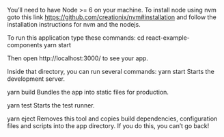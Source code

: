 You’ll need to have Node >= 6 on your machine. To install node using nvm goto this link https://github.com/creationix/nvm#installation and follow the installation instructions for nvm and the nodejs.

To run this application type these commands:
  cd react-example-components
  yarn start

Then open http://localhost:3000/ to see your app.

Inside that directory, you can run several commands:
  yarn start
    Starts the development server.

  yarn build
    Bundles the app into static files for production.

  yarn test
    Starts the test runner.

  yarn eject
    Removes this tool and copies build dependencies, configuration files
    and scripts into the app directory. If you do this, you can’t go back!
